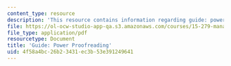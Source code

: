 ```yaml
---
content_type: resource
description: 'This resource contains information regarding guide: power proofreading.'
file: https://ol-ocw-studio-app-qa.s3.amazonaws.com/courses/15-279-management-communication-for-undergraduates-fall-2012/4f58a4bc26b23431ec3b53e391249641_MIT15_279F12_pwrProofrdrg.pdf
file_type: application/pdf
resourcetype: Document
title: 'Guide: Power Proofreading'
uid: 4f58a4bc-26b2-3431-ec3b-53e391249641
---
```

